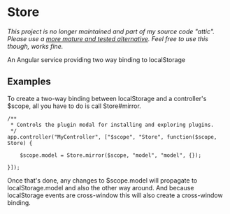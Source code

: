Store
=====


_This project is no longer maintained and part of my source code "attic". Please use a [more mature and tested alternative](https://github.com/grevory/angular-local-storage). Feel free to use this though, works fine._

An Angular service providing two way binding to localStorage

Examples
--------

To create a two-way binding between localStorage and a controller's $scope, all you have to do is call Store#mirror.

    /**
     * Controls the plugin modal for installing and exploring plugins.
     */
    app.controller("MyController", ["$scope", "Store", function($scope, Store) {
    
	    $scope.model = Store.mirror($scope, "model", "model", {});
    
    }]);

Once that's done, any changes to $scope.model will propagate to localStorage.model and also the other way around. And because localStorage events are cross-window this will also create a cross-window binding.

